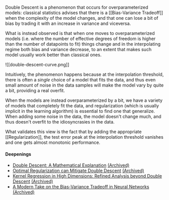 Double Descent is a phenomenon that occurs for overparameterized models: classical statistics advises that there is a [[Bias-Variance Tradeoff]] when the complexity of the model changes, and that one can lose a bit of bias by trading it with an increase in variance and viceversa.

What is instead observed is that when one moves to overparameterized models (i.e. where the number of effective degrees of freedom is higher than the number of datapoints to fit) things change and in the interpolating regime both bias and variance decrease, to an extent that makes such model usually work better than classical ones.

![[double-descent-curve.png]]

Intuitively, the phenomenon happens because at the interpolation threshold, there is often a *single* choice of a model that fits the data, and thus even small amount of noise in the data samples will make the model vary by quite a bit, providing a real overfit.

When the models are instead overparameterized by a bit, we have a variety of models that completely fit the data, and regularization (which is usually implicit in the learning algorithm) is essential to find one that generalize. When adding some noise in the data, the model doesn't change much, and thus doesn't overfit to the idiosyncrasies in the data.

What validates this view is the fact that by adding the appropriate [[Regularization]], the test error peak at the interpolation threshold vanishes and one gets almost monotonic performance.

#### Deepenings
- [Double Descent: A Mathematical Explanation](https://mlu-explain.github.io/double-descent2/) [(Archived)](https://web.archive.org/web/20220831/https://mlu-explain.github.io/double-descent2/)
- [Optimal Regularization can Mitigate Double Descent](https://arxiv.org/pdf/2003.01897.pdf) [(Archived)](https://web.archive.org/web/20220901/https://arxiv.org/pdf/2003.01897.pdf)
- [Kernel Regression in High Dimensions: Refined Analysis beyond Double Descent](http://proceedings.mlr.press/v130/liu21b/liu21b.pdf) [(Archived)](https://web.archive.org/web/20220901/http://proceedings.mlr.press/v130/liu21b/liu21b.pdf)
- [A Modern Take on the Bias-Variance Tradeoff in Neural Networks](https://arxiv.org/pdf/1810.08591.pdf) [(Archived)](https://web.archive.org/web/20220901/https://arxiv.org/pdf/1810.08591.pdf)
